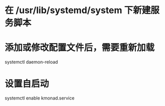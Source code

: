 # 在 /usr/lib/systemd/system 下新建服务脚本

# 添加或修改配置文件后，需要重新加载
systemctl daemon-reload

# 设置自启动

systemctl enable kmonad.service
